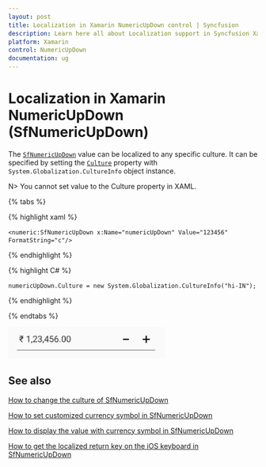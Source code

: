 ```yaml
---
layout: post
title: Localization in Xamarin NumericUpDown control | Syncfusion
description: Learn here all about Localization support in Syncfusion Xamarin NumericUpDown (SfNumericUpDown) control and more.
platform: Xamarin
control: NumericUpDown
documentation: ug
---
```

# Localization in Xamarin NumericUpDown (SfNumericUpDown)

The [`SfNumericUpDown`](https://help.syncfusion.com/cr/xamarin/Syncfusion.SfNumericUpDown.XForms.SfNumericUpDown.html) value can be localized to any specific culture. It can be specified by setting the [`Culture`](https://help.syncfusion.com/cr/xamarin/Syncfusion.SfNumericUpDown.XForms.SfNumericUpDown.html#Syncfusion_SfNumericUpDown_XForms_SfNumericUpDown_Culture) property with `System.Globalization.CultureInfo` object instance.

N> You cannot set value to the Culture property in XAML.

{% tabs %}
	
{% highlight xaml %}

	<numeric:SfNumericUpDown x:Name="numericUpDown" Value="123456" FormatString="c"/>
	
{% endhighlight %}

{% highlight C# %}

	numericUpDown.Culture = new System.Globalization.CultureInfo("hi-IN");
	 
{% endhighlight %}

{% endtabs %}


![Display the SfNumericUpDown control with culture](images/Culture.png)

## See also

[How to change the culture of SfNumericUpDown](https://www.syncfusion.com/kb/7689/does-sfnumericupdown-responds-change-in-culture)

[How to set customized currency symbol in SfNumericUpDown](https://www.syncfusion.com/kb/10446/how-to-set-customized-currency-symbol-in-xamarin-forms-numeric-controls)

[How to display the value with currency symbol in SfNumericUpDown](https://www.syncfusion.com/kb/10444/how-to-display-the-value-with-currency-symbol-in-xamarin-forms-numeric-controls)

[How to get the localized return key on the iOS keyboard in SfNumericUpDown](https://www.syncfusion.com/kb/8074/how-to-get-the-localized-return-key-on-the-ios-keyboard-in-xamarin-forms-numeric-controls)


